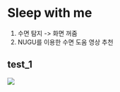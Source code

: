 # Sleep with me
1. 수면 탐지 -> 화면 꺼줌
2. NUGU를 이용한 수면 도움 영상 추천

## test_1
<a href='https://ifh.cc/v-5KKl4A' target='_blank'><img src='https://ifh.cc/g/5KKl4A.jpg' border='0'></a>
